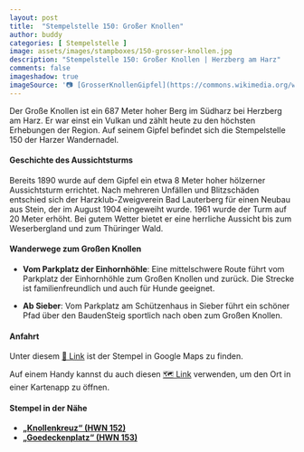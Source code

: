 ```yaml
---
layout: post
title:  "Stempelstelle 150: Großer Knollen"
author: buddy
categories: [ Stempelstelle ]
image: assets/images/stampboxes/150-grosser-knollen.jpg
description: "Stempelstelle 150: Großer Knollen | Herzberg am Harz"
comments: false
imageshadow: true
imageSource: '📷 [GrosserKnollenGipfel](https://commons.wikimedia.org/wiki/File:GrosserKnollenGipfel.jpg) von User <a href="https://de.wikipedia.org/wiki/User:Kassandro" class="extiw" title="de:User:Kassandro">Kassandro</a> on <a class="external text" href="https://de.wikipedia.org">de.wikipedia</a> unter Lizenz [CC BY-SA 3.0](http://creativecommons.org/licenses/by-sa/3.0/)'
---
```


Der Große Knollen ist ein 687 Meter hoher Berg im Südharz bei Herzberg am Harz. Er war einst ein Vulkan und zählt heute zu den höchsten Erhebungen der Region. Auf seinem Gipfel befindet sich die Stempelstelle 150 der Harzer Wandernadel. 

#### Geschichte des Aussichtsturms

Bereits 1890 wurde auf dem Gipfel ein etwa 8 Meter hoher hölzerner Aussichtsturm errichtet. Nach mehreren Unfällen und Blitzschäden entschied sich der Harzklub-Zweigverein Bad Lauterberg für einen Neubau aus Stein, der im August 1904 eingeweiht wurde. 1961 wurde der Turm auf 20 Meter erhöht. Bei gutem Wetter bietet er eine herrliche Aussicht bis zum Weserbergland und zum Thüringer Wald. 

#### Wanderwege zum Großen Knollen

- **Vom Parkplatz der Einhornhöhle**: Eine mittelschwere Route führt vom Parkplatz der Einhornhöhle zum Großen Knollen und zurück. Die Strecke ist familienfreundlich und auch für Hunde geeignet. 

- **Ab Sieber**: Vom Parkplatz am Schützenhaus in Sieber führt ein schöner Pfad über den BaudenSteig sportlich nach oben zum Großen Knollen. 

#### Anfahrt

Unter diesem [📍 Link](https://www.google.com/maps/dir/?api=1&origin=&destination=51.6667%2C%2010.4167) ist der Stempel in Google Maps zu finden.

<div class="android-only">
  Auf einem Handy kannst du auch diesen 
  <a href="geo:51.6667,10.4167">🗺️ Link</a> 
  verwenden, um den Ort in einer Kartenapp zu öffnen.
  <p></p>
</div>

#### Stempel in der Nähe

- [**„Knollenkreuz“ (HWN 152)**](/stempelstelle-152-knollenkreuz)
- [**„Goedeckenplatz“ (HWN 153)**](/stempelstelle-153-goedeckenplatz)
